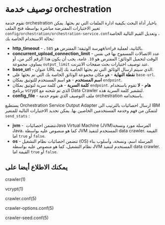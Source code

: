 # توصيف خدمة orchestration
تقوم خدمة orchestration باخبار أداة البحث بكيفية ادارة الملفات التي تم بحثها. يمكن تغيير الاختيارات المفترضة مباشرة بواسطة فتح الملف ‏‎`config/orchestration/orchestration-service.conf`‎‏، وتعديل القيم التالية الخاصة بحالة الاستخدام الخاصة بك:

*  **http_timeout** - ، بالثانية، لعملية قراءة/فهرسة الوثيقة؛ المفترض هو `585`.
*  **concurrent_upload_connection_limit** - عدد الاتصالات المسموح بها في نفس الوقت لتحميل الوثائق؛ المفترض هو `10`. عامة، يجب أن يكون هذا الرقم أكبر من، أو يساوي، مجموعة `output_limit` عند توصيف اختيارات بحث صفحات الانترنت.
*  **base_url** - عنوان URL الذي سيتم ارسال الوثائق التي تم بحثها الخاصة بك إليه.
*  **نقطة النهاية** - هو مكان مجموعة الوثائق الخاصة بك التي تم بحثها على `base-url`.
*  **اسم المستخدم** - هو اسم المستخدم للتوثيق بمكان `endpoint`.
*  **كلمة السرية** - هي كلمة سرية لتوثيق بمكان `endpoint`. **هام** - **لا** تقوم باستخدام برنامج vcrypt الذي تم شحنه مع Data Crawler لتشفير كلمة السرية هذه.
*  **config_file** - ملف التوصيف الذي تقوم خدمة orchestration باستخدامه.

يستطيع Orchestration Service Output Adapter ارسال احصائيات بالترتيب الى IBM لتتمكن من فهم وخدمة المستخدمين الخاصين بها. يمكن تحديد الاختيارات التالية للمتغير `send_stats` :
*  **jvm** - تتضمن احصائيات ‏‎Java Virtual Machine (JVM)‎‏ المرسلة مورد ونسخة Java، كما هو منصوص عليه بواسطة JVM المستخدم لتنفيذ data crawler. القيمة اما `true` أو `false`.
*  **os** - تتضمن احصائيات نظام التشغيل (OS) المرسلة اسم، ونسخة، وأسلوب بناء نظام التشغيل، كما هو منصوص عليه بواسطة JVM المستخدم لتنفيذ data crawler. القيمة اما `true` أو `false`.

## يمكنك الاطلاع أيضا على

‏‎crawler(1)‎‏

‏‎vcrypt(1)‎‏

‏‎crawler.conf(5)‎‏

‏‎crawler-options.conf(5)‎‏

‏‎crawler-seed.conf(5)‎‏

